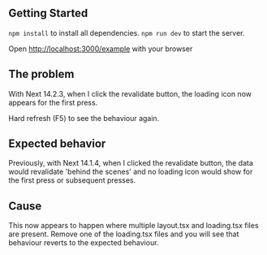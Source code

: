 ## Getting Started

`npm install` to install all dependencies.
`npm run dev` to start the server.

Open [http://localhost:3000/example](http://localhost:3000/example) with your browser

## The problem

With Next 14.2.3, when I click the revalidate button, the loading icon now appears for the first press.

Hard refresh (F5) to see the behaviour again.

## Expected behavior

Previously, with Next 14.1.4, when I clicked the revalidate button, the data would revalidate 'behind the scenes' and no loading icon would show for the first press or subsequent presses.

## Cause

This now appears to happen where multiple layout.tsx and loading.tsx files are present. Remove one of the loading.tsx files and you will see that behaviour reverts to the expected behaviour.
